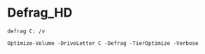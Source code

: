 <h1>Defrag_HD</h1>

```
defrag C: /v
```

```
Optimize-Volume -DriveLetter C -Defrag -TierOptimize -Verbose 
```

